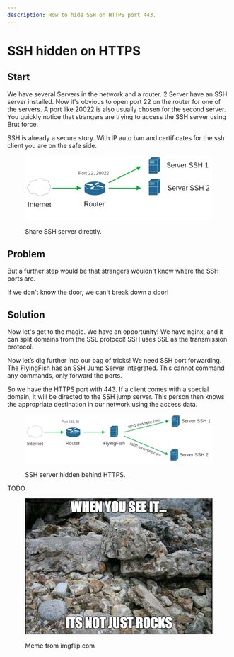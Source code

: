 ```yaml
---
description: How to hide SSH on HTTPS port 443.
---
```


# SSH hidden on HTTPS

## Start

We have several Servers in the network and a router. 2 Server have an SSH server installed. Now it's obvious to open port 22 on the router for one of the servers. A port like 20022 is also usually chosen for the second server. You quickly notice that strangers are trying to access the SSH server using Brut force.

SSH is already a secure story. With IP auto ban and certificates for the ssh client you are on the safe side.

<figure><img src="../../.gitbook/assets/ssh_hidden_https1.png" alt=""><figcaption><p>Share SSH server directly.</p></figcaption></figure>

## Problem

But a further step would be that strangers wouldn't know where the SSH ports are.

If we don't know the door, we can't break down a door!

## Solution

Now let's get to the magic. We have an opportunity! We have nginx, and it can split domains from the SSL protocol! SSH uses SSL as the transmission protocol.

Now let’s dig further into our bag of tricks! We need SSH port forwarding. The FlyingFish has an SSH Jump Server integrated. This cannot command any commands, only forward the ports.

So we have the HTTPS port with 443. If a client comes with a special domain, it will be directed to the SSH jump server. This person then knows the appropriate destination in our network using the access data.

<figure><img src="../../.gitbook/assets/ssh_hidden_https2.png" alt=""><figcaption><p>SSH server hidden behind HTTPS.</p></figcaption></figure>

TODO





<figure><img src="../../.gitbook/assets/3kvnwz.jpg" alt=""><figcaption><p>Meme from imgflip.com</p></figcaption></figure>
